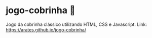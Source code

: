 # jogo-cobrinha  🐍
Jogo da cobrinha clássico utilizando HTML, CSS e Javascript.
Link: https://arates.github.io/jogo-cobrinha/

